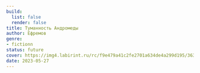 ```yaml
---
build:
  list: false
  render: false
title: Туманность Андромеды
author: Ефремов
genre:
- fictionn
status: future
cover: https://img4.labirint.ru/rc/f9e479a41c2fe2701a634de4a299d195/363x561q80/books51/505294/cover.jpg?1612693694
date: 2023-05-27
---
```


